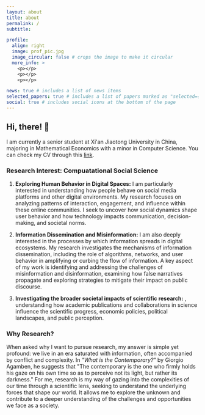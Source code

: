 ```yaml
---
layout: about
title: about
permalink: /
subtitle: 

profile:
  align: right
  image: prof_pic.jpg
  image_circular: false # crops the image to make it circular
  more_info: >
    <p></p>
    <p></p>
    <p></p>

news: true # includes a list of news items
selected_papers: true # includes a list of papers marked as "selected={true}"
social: true # includes social icons at the bottom of the page
---
```


## Hi, there! 🥰


I am currently a senior student at Xi'an Jiaotong University in China, majoring in Mathematical Economics with a minor in Computer Science.   You can check my CV through this [link](https://cheneyriver.github.io/assets/pdf/cv.pdf).

### Research Interest: Compuatational Social Science


1) **Exploring Human Behavior in Digital Spaces:** I am particularly interested in understanding how people behave on social media platforms and other digital environments. My research focuses on analyzing patterns of interaction, engagement, and influence within these online communities. I seek to uncover how social dynamics shape user behavior and how technology impacts communication, decision-making, and societal norms.

2) **Information Dissemination and Misinformation:** I am also deeply interested in the processes by which information spreads in digital ecosystems. My research investigates the mechanisms of information dissemination, including the role of algorithms, networks, and user behavior in amplifying or curbing the flow of information. A key aspect of my work is identifying and addressing the challenges of misinformation and disinformation, examining how false narratives propagate and exploring strategies to mitigate their impact on public discourse.

3) **Investigating the broader societal impacts of scientific research:** , understanding how academic publications and collaborations in science influence the scientific progress, economic policies, political landscapes, and public perception.

### Why Research?


When asked why I want to pursue research, my answer is simple yet profound: we live in an era saturated with information, often accompanied by conflict and complexity. In *"What is the Contemporary?"* by Giorgio Agamben, he suggests that "The contemporary is the one who firmly holds his gaze on his own time so as to perceive not its light, but rather its darkness." For me, research is my way of gazing into the complexities of our time through a scientific lens, seeking to understand the underlying forces that shape our world. It allows me to explore the unknown and contribute to a deeper understanding of the challenges and opportunities we face as a society.





